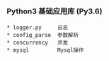 ### Python3 基础应用库 (Py3.6)
    * logger.py     日志
    * config_parse  参数解析
    * concurrency   并发
    * mysql         Mysql操作